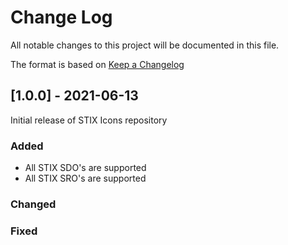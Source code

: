 
# Change Log

All notable changes to this project will be documented in this file.

The format is based on [Keep a Changelog](http://keepachangelog.com/)

## [1.0.0] - 2021-06-13
  
Initial release of STIX Icons repository

### Added

* All STIX SDO's are supported
* All STIX SRO's are supported

### Changed
  
### Fixed
